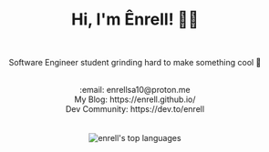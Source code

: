 <div align="center">
 <p align="center">
  <div>
    <h1>Hi, I'm Ênrell! 👋👋 </h1> <br>
    <p>Software Engineer student grinding hard to make something cool 🚀 </p> <br>
    :email:	enrellsa10@proton.me <br>
<!--     :art: Portfolio: https://enrell.vercel.app <br> -->
          My Blog: https://enrell.github.io/ <br>
          Dev Community: https://dev.to/enrell <br>

  </div>
  <div>
   <br>
   <br>
      <picture>
      <source srcset="https://github-readme-stats.vercel.app/api/top-langs?username=enrell&show_icons=true&locale=en&layout=compact&hide=Jupyter%20Notebook,CSS&theme=dark" media="(prefers-color-scheme: dark)" />
      <source srcset="https://github-readme-stats.vercel.app/api/top-langs?username=enrell&show_icons=true&locale=en&layout=compact&hide=Jupyter%20Notebook,CSS" media="(prefers-color-scheme: light), (prefers-color-scheme: no-preference)"/>
      <img src="https://github-readme-stats.vercel.app/api/top-langs?username=enrell&show_icons=true&locale=en&layout=compact&hide=Jupyter%20Notebook,CSS" alt="enrell's top languages" />
</picture>

  </div>
</p>
</div>
